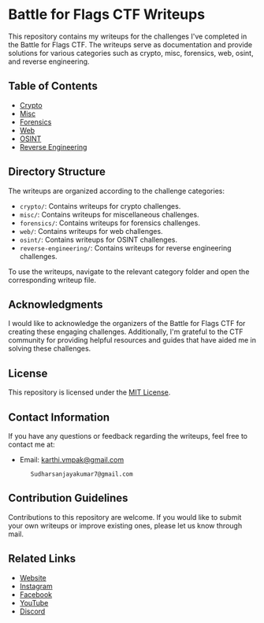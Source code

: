 # Battle for Flags CTF Writeups

This repository contains my writeups for the challenges I've completed in the Battle for Flags CTF. The writeups serve as documentation and provide solutions for various categories such as crypto, misc, forensics, web, osint, and reverse engineering.

## Table of Contents

- [Crypto](#crypto)
- [Misc](#misc)
- [Forensics](#forensics)
- [Web](#web)
- [OSINT](#osint)
- [Reverse Engineering](#reverse-engineering)

## Directory Structure

The writeups are organized according to the challenge categories:

- `crypto/`: Contains writeups for crypto challenges.
- `misc/`: Contains writeups for miscellaneous challenges.
- `forensics/`: Contains writeups for forensics challenges.
- `web/`: Contains writeups for web challenges.
- `osint/`: Contains writeups for OSINT challenges.
- `reverse-engineering/`: Contains writeups for reverse engineering challenges.

To use the writeups, navigate to the relevant category folder and open the corresponding writeup file.

## Acknowledgments

I would like to acknowledge the organizers of the Battle for Flags CTF for creating these engaging challenges. Additionally, I'm grateful to the CTF community for providing helpful resources and guides that have aided me in solving these challenges.

## License

This repository is licensed under the [MIT License](LICENSE).

## Contact Information

If you have any questions or feedback regarding the writeups, feel free to contact me at:

- Email: karthi.vmpak@gmail.com
         
         Sudharsanjayakumar7@gmail.com
         
## Contribution Guidelines

Contributions to this repository are welcome. If you would like to submit your own writeups or improve existing ones, please let us know through mail.

## Related Links

- [Website](https://srmveccys.blogspot.com/)
- [Instagram](https://instagram.com/whitehatians)
- [Facebook](https://facebook.com/srmveccyswhitehatians)
- [YouTube](ttps://youtube.com/@srmvec_cys_whitehatians)
- [Discord](ttps://discord.gg/w77zzjVkEB)
